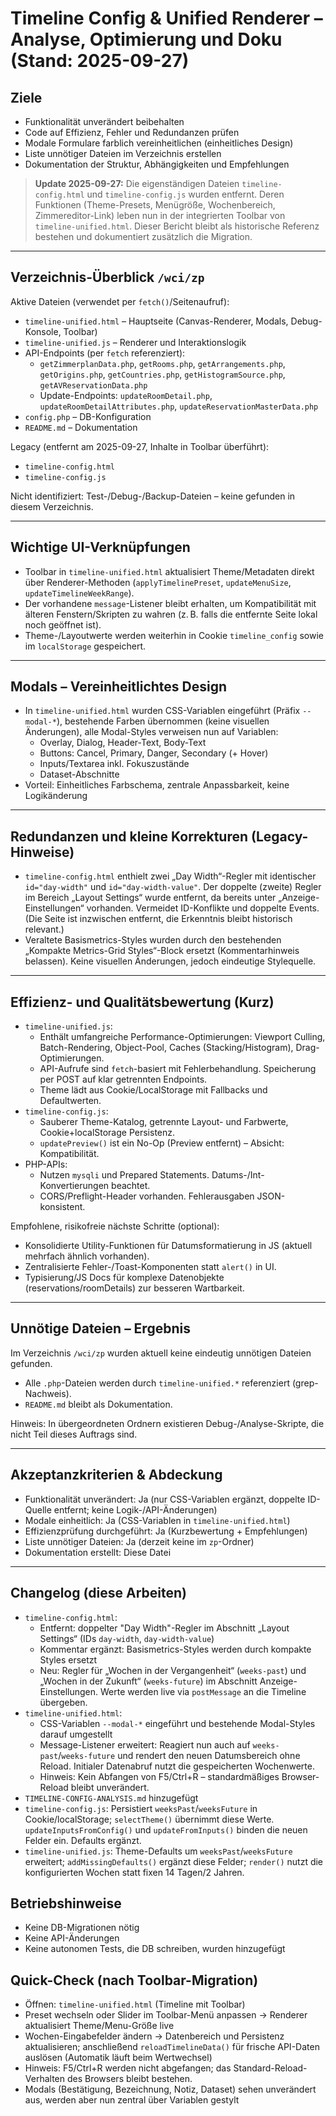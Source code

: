 # Timeline Config & Unified Renderer – Analyse, Optimierung und Doku (Stand: 2025-09-27)

## Ziele
- Funktionalität unverändert beibehalten
- Code auf Effizienz, Fehler und Redundanzen prüfen
- Modale Formulare farblich vereinheitlichen (einheitliches Design)
- Liste unnötiger Dateien im Verzeichnis erstellen
- Dokumentation der Struktur, Abhängigkeiten und Empfehlungen

> **Update 2025-09-27:** Die eigenständigen Dateien `timeline-config.html` und `timeline-config.js` wurden entfernt. Deren Funktionen (Theme-Presets, Menügröße, Wochenbereich, Zimmereditor-Link) leben nun in der integrierten Toolbar von `timeline-unified.html`. Dieser Bericht bleibt als historische Referenz bestehen und dokumentiert zusätzlich die Migration.

---

## Verzeichnis-Überblick `/wci/zp`
Aktive Dateien (verwendet per `fetch()`/Seitenaufruf):
- `timeline-unified.html` – Hauptseite (Canvas-Renderer, Modals, Debug-Konsole, Toolbar)
- `timeline-unified.js` – Renderer und Interaktionslogik
- API-Endpoints (per `fetch` referenziert):
  - `getZimmerplanData.php`, `getRooms.php`, `getArrangements.php`, `getOrigins.php`, `getCountries.php`, `getHistogramSource.php`, `getAVReservationData.php`
  - Update-Endpoints: `updateRoomDetail.php`, `updateRoomDetailAttributes.php`, `updateReservationMasterData.php`
- `config.php` – DB-Konfiguration
- `README.md` – Dokumentation

Legacy (entfernt am 2025-09-27, Inhalte in Toolbar überführt):
- `timeline-config.html`
- `timeline-config.js`

Nicht identifiziert: Test-/Debug-/Backup-Dateien – keine gefunden in diesem Verzeichnis.

---

## Wichtige UI-Verknüpfungen
- Toolbar in `timeline-unified.html` aktualisiert Theme/Metadaten direkt über Renderer-Methoden (`applyTimelinePreset`, `updateMenuSize`, `updateTimelineWeekRange`).
- Der vorhandene `message`-Listener bleibt erhalten, um Kompatibilität mit älteren Fenstern/Skripten zu wahren (z. B. falls die entfernte Seite lokal noch geöffnet ist).
- Theme-/Layoutwerte werden weiterhin in Cookie `timeline_config` sowie im `localStorage` gespeichert.

---

## Modals – Vereinheitlichtes Design
- In `timeline-unified.html` wurden CSS-Variablen eingeführt (Präfix `--modal-*`), bestehende Farben übernommen (keine visuellen Änderungen), alle Modal-Styles verweisen nun auf Variablen:
  - Overlay, Dialog, Header-Text, Body-Text
  - Buttons: Cancel, Primary, Danger, Secondary (+ Hover)
  - Inputs/Textarea inkl. Fokuszustände
  - Dataset-Abschnitte
- Vorteil: Einheitliches Farbschema, zentrale Anpassbarkeit, keine Logikänderung

---

## Redundanzen und kleine Korrekturen (Legacy-Hinweise)
- `timeline-config.html` enthielt zwei „Day Width“-Regler mit identischer `id="day-width"` und `id="day-width-value"`. Der doppelte (zweite) Regler im Bereich „Layout Settings“ wurde entfernt, da bereits unter „Anzeige-Einstellungen“ vorhanden. Vermeidet ID-Konflikte und doppelte Events. (Die Seite ist inzwischen entfernt, die Erkenntnis bleibt historisch relevant.)
- Veraltete Basismetrics-Styles wurden durch den bestehenden „Kompakte Metrics-Grid Styles“-Block ersetzt (Kommentarhinweis belassen). Keine visuellen Änderungen, jedoch eindeutige Stylequelle.

---

## Effizienz- und Qualitätsbewertung (Kurz)
- `timeline-unified.js`:
  - Enthält umfangreiche Performance-Optimierungen: Viewport Culling, Batch-Rendering, Object-Pool, Caches (Stacking/Histogram), Drag-Optimierungen.
  - API-Aufrufe sind `fetch`-basiert mit Fehlerbehandlung. Speicherung per POST auf klar getrennten Endpoints.
  - Theme lädt aus Cookie/LocalStorage mit Fallbacks und Defaultwerten.
- `timeline-config.js`:
  - Sauberer Theme-Katalog, getrennte Layout- und Farbwerte, Cookie+localStorage Persistenz.
  - `updatePreview()` ist ein No-Op (Preview entfernt) – Absicht: Kompatibilität.
- PHP-APIs:
  - Nutzen `mysqli` und Prepared Statements. Datums-/Int-Konvertierungen beachtet.
  - CORS/Preflight-Header vorhanden. Fehlerausgaben JSON-konsistent.

Empfohlene, risikofreie nächste Schritte (optional):
- Konsolidierte Utility-Funktionen für Datumsformatierung in JS (aktuell mehrfach ähnlich vorhanden).
- Zentralisierte Fehler-/Toast-Komponenten statt `alert()` in UI.
- Typisierung/JS Docs für komplexe Datenobjekte (reservations/roomDetails) zur besseren Wartbarkeit.

---

## Unnötige Dateien – Ergebnis
Im Verzeichnis `/wci/zp` wurden aktuell keine eindeutig unnötigen Dateien gefunden.
- Alle `.php`-Dateien werden durch `timeline-unified.*` referenziert (grep-Nachweis).
- `README.md` bleibt als Dokumentation.

Hinweis: In übergeordneten Ordnern existieren Debug-/Analyse-Skripte, die nicht Teil dieses Auftrags sind.

---

## Akzeptanzkriterien & Abdeckung
- Funktionalität unverändert: Ja (nur CSS-Variablen ergänzt, doppelte ID-Quelle entfernt; keine Logik-/API-Änderungen)
- Modale einheitlich: Ja (CSS-Variablen in `timeline-unified.html`)
- Effizienzprüfung durchgeführt: Ja (Kurzbewertung + Empfehlungen)
- Liste unnötiger Dateien: Ja (derzeit keine im `zp`-Ordner)
- Dokumentation erstellt: Diese Datei

---

## Changelog (diese Arbeiten)
- `timeline-config.html`:
  - Entfernt: doppelter "Day Width"-Regler im Abschnitt „Layout Settings“ (IDs `day-width`, `day-width-value`)
  - Kommentar ergänzt: Basismetrics-Styles werden durch kompakte Styles ersetzt
  - Neu: Regler für „Wochen in der Vergangenheit“ (`weeks-past`) und „Wochen in der Zukunft“ (`weeks-future`) im Abschnitt Anzeige-Einstellungen. Werte werden live via `postMessage` an die Timeline übergeben.
- `timeline-unified.html`:
  - CSS-Variablen `--modal-*` eingeführt und bestehende Modal-Styles darauf umgestellt
  - Message-Listener erweitert: Reagiert nun auch auf `weeks-past`/`weeks-future` und rendert den neuen Datumsbereich ohne Reload. Initialer Datenabruf nutzt die gespeicherten Wochenwerte.
  - Hinweis: Kein Abfangen von F5/Ctrl+R – standardmäßiges Browser-Reload bleibt unverändert.
- `TIMELINE-CONFIG-ANALYSIS.md` hinzugefügt
 - `timeline-config.js`: Persistiert `weeksPast`/`weeksFuture` in Cookie/localStorage; `selectTheme()` übernimmt diese Werte. `updateInputsFromConfig()` und `updateFromInputs()` binden die neuen Felder ein. Defaults ergänzt.
 - `timeline-unified.js`: Theme-Defaults um `weeksPast`/`weeksFuture` erweitert; `addMissingDefaults()` ergänzt diese Felder; `render()` nutzt die konfigurierten Wochen statt fixen 14 Tagen/2 Jahren.

## Betriebshinweise
- Keine DB-Migrationen nötig
- Keine API-Änderungen
- Keine autonomen Tests, die DB schreiben, wurden hinzugefügt

## Quick-Check (nach Toolbar-Migration)
- Öffnen: `timeline-unified.html` (Timeline mit Toolbar)
- Preset wechseln oder Slider im Toolbar-Menü anpassen → Renderer aktualisiert Theme/Menu-Größe live
- Wochen-Eingabefelder ändern → Datenbereich und Persistenz aktualisieren; anschließend `reloadTimelineData()` für frische API-Daten auslösen (Automatik läuft beim Wertwechsel)
 - Hinweis: F5/Ctrl+R werden nicht abgefangen; das Standard-Reload-Verhalten des Browsers bleibt bestehen.
- Modals (Bestätigung, Bezeichnung, Notiz, Dataset) sehen unverändert aus, werden aber nun zentral über Variablen gestylt
